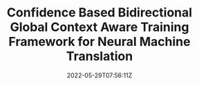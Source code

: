 ---
title: "Confidence Based Bidirectional Global Context Aware Training Framework for Neural Machine Translation"
authors:
- Chulun Zhou
- Fandong Meng
- Jie Zhou
- Min Zhang
- Hongji Wang
- Jinsong Su
author_notes:
- 
- 
- 
- 
- 
- "通讯作者"
date: "2022-05-29T07:56:11Z"
publishDate: "2025-05-29T07:56:11Z"
publication_types: [1）文本机器翻译]
publication: "**In Proc. of ACL 2022.** (CCF-A类)"
---
